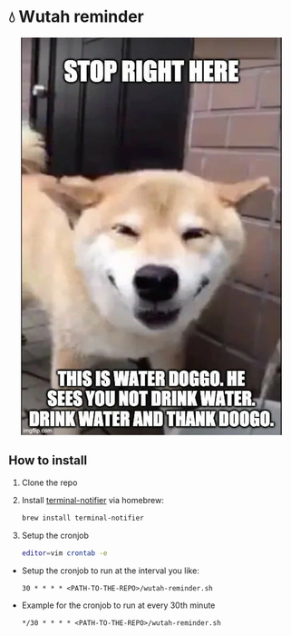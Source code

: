 # 💧 Wutah reminder

<p align="center">
  <img src="./doggo-water.jpg" />
</p>

## How to install

1. Clone the repo

1. Install [terminal-notifier](https://github.com/julienXX/terminal-notifier) via homebrew:

   ```bash
   brew install terminal-notifier
   ```

1. Setup the cronjob

   ```bash
   editor=vim crontab -e
   ```

- Setup the cronjob to run at the interval you like:

  ```
  30 * * * * <PATH-TO-THE-REPO>/wutah-reminder.sh
  ```

- Example for the cronjob to run at every 30th minute

  ```
  */30 * * * * <PATH-TO-THE-REPO>/wutah-reminder.sh
  ```
